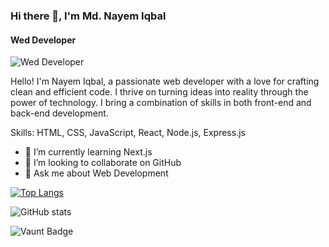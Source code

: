 ### Hi there 👋, I'm Md. Nayem Iqbal
#### Wed Developer
![Wed Developer](https://i.ibb.co/pzRryXY/Black-Modern-Vlogger-You-Tube-Banner.png)

Hello! I'm Nayem Iqbal, a passionate web developer with a love for crafting clean and efficient code. I thrive on turning ideas into reality through the power of technology. I bring a combination of skills in both front-end and back-end development.

Skills:  HTML, CSS, JavaScript, React, Node.js, Express.js


  - 🌱 I’m currently learning Next.js 
  - 👯 I’m looking to collaborate on GitHub 
  - 💬 Ask me about Web Development 



[![Top Langs](https://github-readme-stats.vercel.app/api/top-langs/?username=123naim)](https://github.com/anuraghazra/github-readme-stats) 

![GitHub stats](https://github-readme-stats.vercel.app/api?username=123naim&show_icons=true&count_private=true)  

![Vaunt Badge](https://api.vaunt.dev/v1/github/entities/123naim/contributions?format=svg&private=true)  

